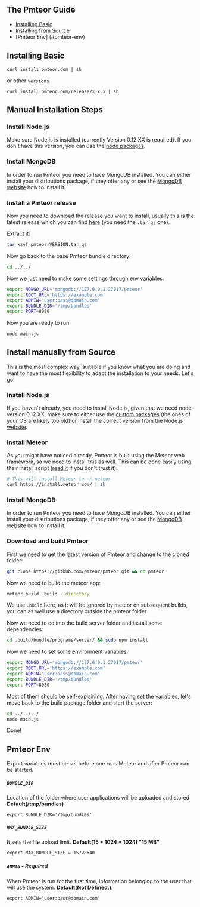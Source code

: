 ## The Pmteor Guide

* [Installing Basic](#installing-basic)
* [Installing from Source](#install-manually-from-source)
* [Pmteor Env] (#pmteor-env)

## Installing Basic

    curl install.pmteor.com | sh

or other `versions`
    
    curl install.pmteor.com/release/x.x.x | sh

## Manual Installation Steps

### Install Node.js

Make sure Node.js is installed (currently Version 0.12.XX is required). If you don't have this version, you can use the [node packages][node-packages].

### Install MongoDB
In order to run Pmteor you need to have MongoDB installed. You can either install your distributions package, if they offer any or see the [MongoDB website][mongodb-website] how to install it.

### Install a Pmteor release
Now you need to download the release you want to install, usually this is the latest release which you can find [here][latest-release] (you need the `.tar.gz` one).

Extract it:

```sh
tar xzvf pmteor-VERSION.tar.gz
```

Now go back to the base Pmteor bundle directory:

```sh
cd ../../
```

Now we just need to make some settings through env variables:

```sh
export MONGO_URL='mongodb://127.0.0.1:27017/pmteor'
export ROOT_URL='https://example.com'
export ADMIN='user:pass@domain.com'
export BUNDLE_DIR='/tmp/bundles'
export PORT=8080
```

Now you are ready to run:

```sh
node main.js
```

## Install manually from Source
This is the most complex way, suitable if you know what you are doing and want to have the most flexibility to adapt the installation to your needs. Let's go!

### Install Node.js
If you haven't already, you need to install Node.js, given that we need node version 0.12.XX, make sure to either use the [custom packages][node-packages] (the ones of your OS are likely too old) or install the correct version from the Node.js [website][node-web].

### Install Meteor
As you might have noticed already, Pmteor is built using the Meteor web framework, so we need to install this as well. This can be done easily using their install script ([read it][meteor-script] if you don't trust it):

```sh
# This will install Meteor to ~/.meteor
curl https://install.meteor.com/ | sh
```

### Install MongoDB

In order to run Pmteor you need to have MongoDB installed. You can either install your distributions package, if they offer any or see the [MongoDB website][mongodb-website] how to install it.

### Download and build Pmteor
First we need to get the latest version of Pmteor and change to the cloned folder:

```sh
git clone https://github.com/pmteor/pmteor.git && cd pmteor
```

Now we need to build the meteor app:

```sh
meteor build .build --directory
```

We use `.build` here, as it will be ignored by meteor on subsequent builds, you can as well use a directory outside the pmteor folder.

Now we need to cd into the build server folder and install some dependencies:

```sh
cd .build/bundle/programs/server/ && sudo npm install
```

Now we need to set some environment variables:

```sh
export MONGO_URL='mongodb://127.0.0.1:27017/pmteor'
export ROOT_URL='https://example.com'
export ADMIN='user:pass@domain.com'
export BUNDLE_DIR='/tmp/bundles'
export PORT=8080
```

Most of them should be self-explaining. After having set the variables, let's move back to the build package folder and start the server:

```sh
cd ../../../
node main.js
```

Done!

## Pmteor Env

Export variables must be set before one runs Meteor and after Pmteor can be started.

##### `BUNDLE_DIR` 
Location of the folder where user applications will be uploaded and stored. **Default(/tmp/bundles)**
    
    export BUNDLE_DIR='/tmp/bundles'

##### `MAX_BUNDLE_SIZE`
It sets the file upload limit. **Default(15 * 1024 * 1024) "15 MB"**

    export MAX_BUNDLE_SIZE = 15728640

##### `ADMIN` - Required
When Pmteor is run for the first time,  information  belonging to the user that will use the system. **Default(Not Defined.)**.

    export ADMIN='user:pass@domain.com'

 

[node-packages]: https://github.com/joyent/node/wiki/Installing-Node.js-via-package-manager
[node-web]: https://nodejs.org/download
[meteor-script]: https://install.meteor.com/
[mongodb-website]: https://www.mongodb.org/downloads
[latest-release]: https://github.com/pmteor/pmteor/releases/latest
